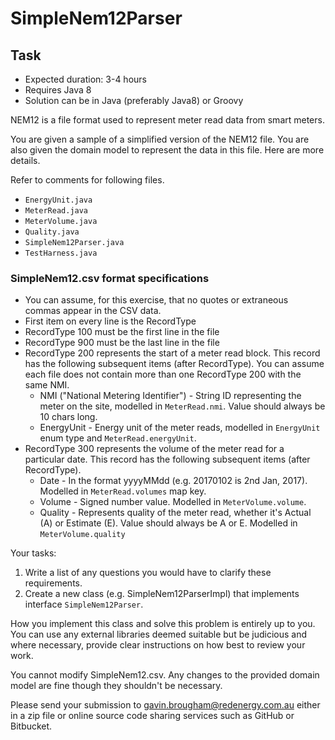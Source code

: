 # SimpleNem12Parser

## Task
* Expected duration: 3-4 hours
* Requires Java 8
* Solution can be in Java (preferably Java8) or Groovy

NEM12 is a file format used to represent meter read data from smart meters.

You are given a sample of a simplified version of the NEM12 file.  You are also given the domain model to represent the data in this file.  Here are more details.

Refer to comments for following files.
* `EnergyUnit.java`
* `MeterRead.java`
* `MeterVolume.java`
* `Quality.java`
* `SimpleNem12Parser.java`
* `TestHarness.java`

### SimpleNem12.csv format specifications
* You can assume, for this exercise, that no quotes or extraneous commas appear in the CSV data.
* First item on every line is the RecordType
* RecordType 100 must be the first line in the file
* RecordType 900 must be the last line in the file
* RecordType 200 represents the start of a meter read block.  This record has the following subsequent items (after RecordType).
You can assume each file does not contain more than one RecordType 200 with the same NMI.
  * NMI ("National Metering Identifier") - String ID representing the meter on the site, modelled in `MeterRead.nmi`.  Value should always be 10 chars long.
  * EnergyUnit - Energy unit of the meter reads, modelled in `EnergyUnit` enum type and `MeterRead.energyUnit`.
* RecordType 300 represents the volume of the meter read for a particular date.  This record has the following subsequent items (after RecordType).
  * Date - In the format yyyyMMdd (e.g. 20170102 is 2nd Jan, 2017).  Modelled in `MeterRead.volumes` map key.
  * Volume - Signed number value.  Modelled in `MeterVolume.volume`.
  * Quality - Represents quality of the meter read, whether it's Actual (A) or Estimate (E).  Value should always be A or E.  Modelled in `MeterVolume.quality`

Your tasks:
1. Write a list of any questions you would have to clarify these requirements.
2. Create a new class (e.g. SimpleNem12ParserImpl) that implements interface `SimpleNem12Parser`.

How you implement this class and solve this problem is entirely up to you.
You can use any external libraries deemed suitable but be judicious and where necessary, provide 
clear instructions on how best to review your work.

You cannot modify SimpleNem12.csv.  Any changes to the provided domain model are fine though they shouldn't be necessary.

Please send your submission to gavin.brougham@redenergy.com.au either in a zip file or online source code sharing services such as GitHub or Bitbucket.
